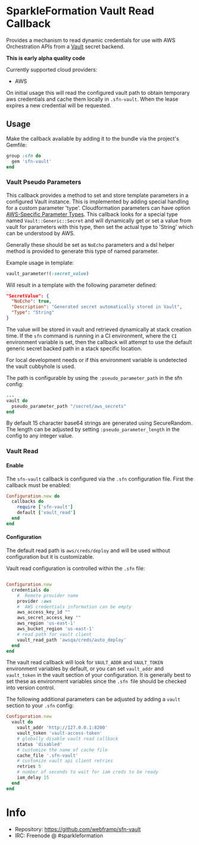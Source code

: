 # SparkleFormation Vault Read Callback

Provides a mechanism to read dynamic credentials for use with AWS Orchestration
APIs from a [Vault](https://www.vaultproject.io/intro/getting-started/dynamic-secrets.html) secret backend.

**This is early alpha quality code**

Currently supported cloud providers:

* AWS

On initial usage this will read the configured vault path to obtain temporary
aws credentials and cache them locally in `.sfn-vault`. When the lease expires a
new credential will be requested.

## Usage

Make the callback available by adding it to the bundle via the
project's Gemfile:

~~~ruby
group :sfn do
  gem 'sfn-vault'
end
~~~

### Vault Pseudo Parameters

This callback provides a method to set and store template parameters in a
configured Vault instance. This is implemented by adding special handling for a
custom parameter 'type'. Cloudformation parameters can have
option
[AWS-Specific Parameter Types](http://docs.aws.amazon.com/AWSCloudFormation/latest/UserGuide/parameters-section-structure.html?shortFooter=true#aws-specific-parameter-types).
This callback looks for a special type named `Vault::Generic::Secret` and will
dynamically get or set a value from vault for parameters with this type, then
set the actual type to 'String' which can be understood by AWS.

Generally these should be set as `NoEcho` parameters and a dsl helper method is
provided to generate this type of named parameter.

Example usage in template:
~~~ruby
vault_parameter!(:secret_value)
~~~

Will result in a template with the following parameter defined:
~~~json
"SecretValue": {
  "NoEcho": true,
  "Description": "Generated secret automatically stored in Vault",
  "Type": "String"
}
~~~

The value will be stored in vault and retrieved dynamically at stack creation
time. If the `sfn` command is running in a CI environment, where the `CI`
environment variable is set, then the callback will attempt to use the default
generic secret backed path in a stack specific location.

For local development needs or if this environment variable is undetected the
vault cubbyhole is used.

The path is configurable by using the `:pseudo_parameter_path` in the sfn config:

~~~ruby
...
vault do
  pseudo_parameter_path "/secret/aws_secrets"
end
~~~

By default 15 character base64 strings are generated using SecureRandom. The
length can be adjusted by setting `:pseudo_parameter_length` in the config to
any integer value.

### Vault Read

#### Enable

The `sfn-vault` callback is configured via the `.sfn`
configuration file. First the callback must be enabled:

~~~ruby
Configuration.new do
  callbacks do
    require ['sfn-vault']
    default ['vault_read']
  end
end
~~~

#### Configuration

The default read path is `aws/creds/deploy` and will be used without
configuration but it is customizable.

Vault read configuration is controlled within the `.sfn` file:

~~~ruby

Configuration.new
  credentials do
    #  Remote provider name
    provider :aws
    #  AWS credentials information can be empty
    aws_access_key_id ""
    aws_secret_access_key ""
    aws_region 'us-east-1'
    aws_bucket_region 'us-east-1'
    # read path for vault client
    vault_read_path 'awsqa/creds/auto_deploy'
  end
end
~~~

The vault read callback will look for `VAULT_ADDR` and `VAULT_TOKEN` environment
variables by default, or you can set `vault_addr` and `vault_token` in the vault
section of your configuration. It is generally best to set these as environment
variables since the `.sfn `file should be checked into version control.

The following additional parameters can be adjusted by adding a `vault` section
to your `.sfn` config:

~~~ruby
Configuration.new
  vault do
    vault_addr 'http://127.0.0.1:8200'
    vault_token 'vault-access-token'
    # globally disable vault read callback
    status 'disabled'
    # customize the name of cache file
    cache_file '.sfn-vault'
    # customize vault api client retries
    retries 5
    # number of seconds to wait for iam creds to be ready
    iam_delay 15
  end
end
~~~

# Info

* Repository: https://github.com/webframp/sfn-vault
* IRC: Freenode @ #sparkleformation
